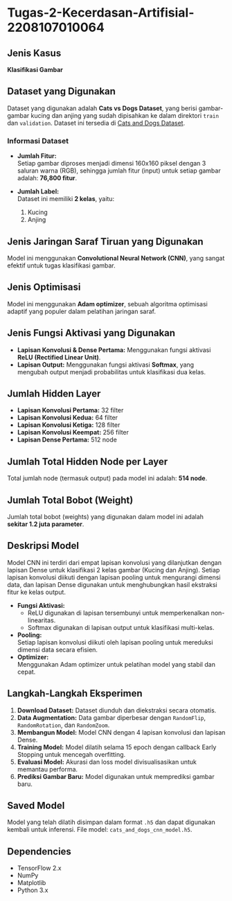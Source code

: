 # Tugas-2-Kecerdasan-Artifisial-2208107010064  

## Jenis Kasus  
**Klasifikasi Gambar**  

## Dataset yang Digunakan  
Dataset yang digunakan adalah **Cats vs Dogs Dataset**, yang berisi gambar-gambar kucing dan anjing yang sudah dipisahkan ke dalam direktori `train` dan `validation`. Dataset ini tersedia di [Cats and Dogs Dataset](https://www.tensorflow.org/datasets/catalog/cats_vs_dogs).  

### Informasi Dataset  
- **Jumlah Fitur:**  
  Setiap gambar diproses menjadi dimensi 160x160 piksel dengan 3 saluran warna (RGB), sehingga jumlah fitur (input) untuk setiap gambar adalah: **76,800 fitur**.  

- **Jumlah Label:**  
  Dataset ini memiliki **2 kelas**, yaitu:  
  1. Kucing  
  2. Anjing  

## Jenis Jaringan Saraf Tiruan yang Digunakan  
Model ini menggunakan **Convolutional Neural Network (CNN)**, yang sangat efektif untuk tugas klasifikasi gambar.  

## Jenis Optimisasi  
Model ini menggunakan **Adam optimizer**, sebuah algoritma optimisasi adaptif yang populer dalam pelatihan jaringan saraf.  

## Jenis Fungsi Aktivasi yang Digunakan  
- **Lapisan Konvolusi & Dense Pertama:** Menggunakan fungsi aktivasi **ReLU (Rectified Linear Unit)**.  
- **Lapisan Output:** Menggunakan fungsi aktivasi **Softmax**, yang mengubah output menjadi probabilitas untuk klasifikasi dua kelas.  

## Jumlah Hidden Layer  
- **Lapisan Konvolusi Pertama:** 32 filter  
- **Lapisan Konvolusi Kedua:** 64 filter  
- **Lapisan Konvolusi Ketiga:** 128 filter  
- **Lapisan Konvolusi Keempat:** 256 filter  
- **Lapisan Dense Pertama:** 512 node  

## Jumlah Total Hidden Node per Layer  
Total jumlah node (termasuk output) pada model ini adalah: **514 node**.  

## Jumlah Total Bobot (Weight)  
Jumlah total bobot (weights) yang digunakan dalam model ini adalah **sekitar 1.2 juta parameter**.  

## Deskripsi Model  
Model CNN ini terdiri dari empat lapisan konvolusi yang dilanjutkan dengan lapisan Dense untuk klasifikasi 2 kelas gambar (Kucing dan Anjing). Setiap lapisan konvolusi diikuti dengan lapisan pooling untuk mengurangi dimensi data, dan lapisan Dense digunakan untuk menghubungkan hasil ekstraksi fitur ke kelas output.  

- **Fungsi Aktivasi:**  
  - ReLU digunakan di lapisan tersembunyi untuk memperkenalkan non-linearitas.  
  - Softmax digunakan di lapisan output untuk klasifikasi multi-kelas.  
- **Pooling:**  
  Setiap lapisan konvolusi diikuti oleh lapisan pooling untuk mereduksi dimensi data secara efisien.  
- **Optimizer:**  
  Menggunakan Adam optimizer untuk pelatihan model yang stabil dan cepat.  

## Langkah-Langkah Eksperimen  
1. **Download Dataset:** Dataset diunduh dan diekstraksi secara otomatis.  
2. **Data Augmentation:** Data gambar diperbesar dengan `RandomFlip`, `RandomRotation`, dan `RandomZoom`.  
3. **Membangun Model:** Model CNN dengan 4 lapisan konvolusi dan lapisan Dense.  
4. **Training Model:** Model dilatih selama 15 epoch dengan callback Early Stopping untuk mencegah overfitting.  
5. **Evaluasi Model:** Akurasi dan loss model divisualisasikan untuk memantau performa.  
6. **Prediksi Gambar Baru:** Model digunakan untuk memprediksi gambar baru.  


## Saved Model  
Model yang telah dilatih disimpan dalam format `.h5` dan dapat digunakan kembali untuk inferensi. File model: `cats_and_dogs_cnn_model.h5`.  

## Dependencies  
- TensorFlow 2.x  
- NumPy  
- Matplotlib  
- Python 3.x  
